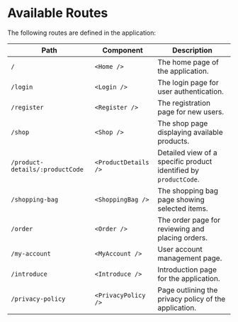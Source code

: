 # Available Routes

The following routes are defined in the application:

| Path                          | Component         | Description                           |
|-------------------------------|-------------------|---------------------------------------|
| `/`                           | `<Home />`        | The home page of the application.     |
| `/login`                      | `<Login />`       | The login page for user authentication. |
| `/register`                   | `<Register />`    | The registration page for new users.  |
| `/shop`                       | `<Shop />`        | The shop page displaying available products. |
| `/product-details/:productCode` | `<ProductDetails />` | Detailed view of a specific product identified by `productCode`. |
| `/shopping-bag`               | `<ShoppingBag />` | The shopping bag page showing selected items. |
| `/order`                      | `<Order />`       | The order page for reviewing and placing orders. |
| `/my-account`                 | `<MyAccount />`   | User account management page.         |
| `/introduce`                  | `<Introduce />`   | Introduction page for the application. |
| `/privacy-policy`             | `<PrivacyPolicy />`| Page outlining the privacy policy of the application. |
